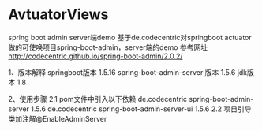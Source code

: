 # AvtuatorViews
spring boot admin server端demo
基于de.codecentric对springboot actuator做的可使唤项目spring-boot-admin，server端的demo
参考网址 http://codecentric.github.io/spring-boot-admin/2.0.2/

1、版本解释
springboot版本 1.5.16
spring-boot-admin-server 版本 1.5.6
jdk版本 1.8

2、使用步骤
  2.1 pom文件中引入以下依赖
   <dependency>
    <groupId>de.codecentric</groupId>
    <artifactId>spring-boot-admin-server</artifactId>
    <version>1.5.6</version>
   </dependency>
   <dependency>
    <groupId>de.codecentric</groupId>
    <artifactId>spring-boot-admin-server-ui</artifactId>
    <version>1.5.6</version>
   </dependency>
  2.2 项目引导类加注解@EnableAdminServer
